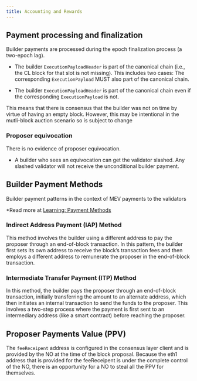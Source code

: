 ```yaml
---
title: Accounting and Rewards
---
```


## Payment processing and finalization

Builder payments are processed during the epoch finalization process (a two-epoch lag).

- The builder `ExecutionPayloadHeader` is part of the canonical chain (i.e., the CL block for that
  slot is not missing). This includes two cases: The corresponding `ExecutionPayload` MUST also part
  of the canonical chain.

- The builder `ExecutionPayloadHeader` is part of the canonical chain even if the corresponding
  `ExecutionPayload` is not.

This means that there is consensus that the builder was not on time by virtue of having an empty
block. However, this may be intentional in the mutli-block auction scenario so is subject to change

### Proposer equivocation

There is no evidence of proposer equivocation.

- A builder who sees an equivocation can get the validator slashed. Any slashed validator will not
  receive the unconditional builder payment.

## Builder Payment Methods

Builder payment patterns in the context of MEV payments to the validators

\*Read more at [Learning: Payment Methods](../Developers/payment-methods.md)

### Indirect Address Payment (IAP) Method

This method involves the builder using a different address to pay the proposer through an
end-of-block transaction. In this pattern, the builder first sets its own address to receive the
block’s transaction fees and then employs a different address to remunerate the proposer in the
end-of-block transaction.

### Intermediate Transfer Payment (ITP) Method

In this method, the builder pays the proposer through an end-of-block transaction, initially
transferring the amount to an alternate address, which then initiates an internal transaction to
send the funds to the proposer. This involves a two-step process where the payment is first sent to
an intermediary address (like a smart contract) before reaching the proposer.

## Proposer Payments Value (PPV)

The `feeReceipent` address is configured in the consensus layer client and is provided by the NO at
the time of the block proposal. Because the eth1 address that is provided for the feeReceipent is
under the complete control of the NO, there is an opportunity for a NO to steal all the PPV for
themselves.
